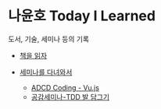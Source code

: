 # 나윤호 Today I Learned  
도서, 기술, 세미나 등의 기록

* [책을 읽자](book/README.md)

* [세미나를 다녀와서](/seminar/README.md)
  * [ADCD Coding - Vu.js](/seminar/2017_04_27_ABCD_Vue_FireBase.md)
  * [공감세미나-TDD 발 담그기](/seminar/2017_05_13_dev_sympathy.md)
